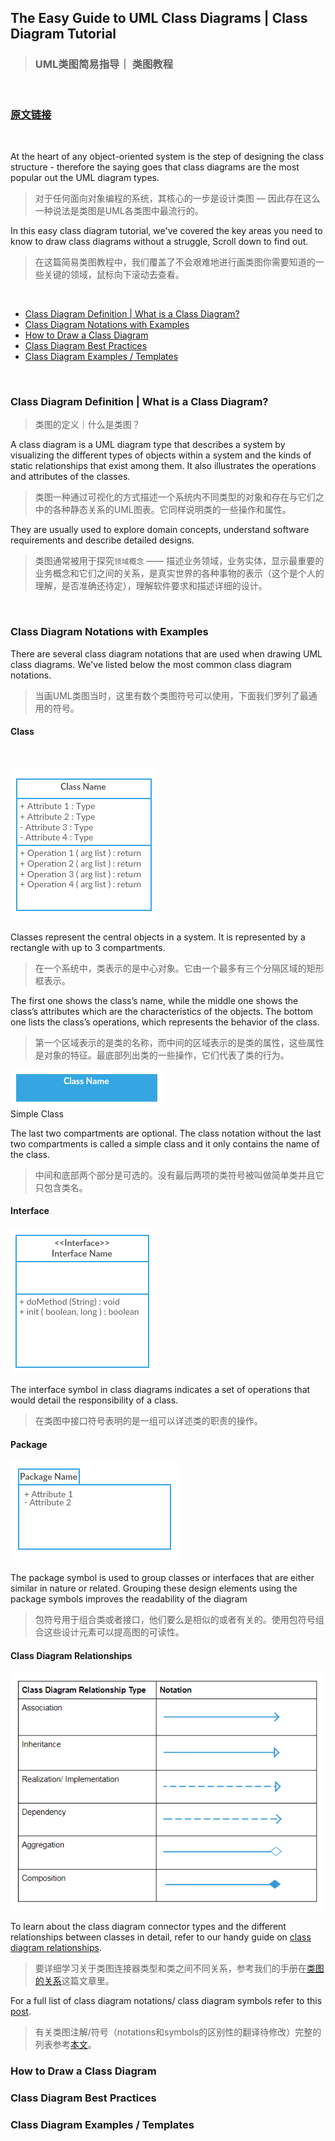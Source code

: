## The Easy Guide to UML Class Diagrams | Class Diagram Tutorial

> ### UML类图简易指导｜ 类图教程

<br/>

### [原文链接](https://creately.com/blog/diagrams/class-diagram-tutorial)
<br/>


At the heart of any object-oriented system is the step of designing the class structure - therefore the saying goes that class diagrams are the most popular out the UML diagram types.

> 对于任何面向对象编程的系统，其核心的一步是设计类图 — 因此存在这么一种说法是类图是UML各类图中最流行的。



In this easy class diagram tutorial, we've covered the key areas you need to know to draw class diagrams without a struggle, Scroll down to find out.

> 在这篇简易类图教程中，我们覆盖了不会艰难地进行画类图你需要知道的一些关键的领域，鼠标向下滚动去查看。

<br/>

  - [Class Diagram Definition | What is a Class Diagram?](#class-diagram-definition--what-is-a-class-diagram)
  - [Class Diagram Notations with Examples](#class-diagram-notations-with-examples)
  - [How to Draw a Class Diagram](#how-to-draw-a-class-diagram)
  - [Class Diagram Best Practices](#class-diagram-best-practices)
  - [Class Diagram Examples / Templates](#class-diagram-examples--templates)

<br/>

### Class Diagram Definition | What is a Class Diagram?
> 类图的定义｜什么是类图？

A class diagram is a UML diagram type that describes a system by visualizing the different types of objects within a system and the kinds of static relationships that exist among them. It also illustrates the operations and attributes of the classes.

> 类图一种通过可视化的方式描述一个系统内不同类型的对象和存在与它们之中的各种静态关系的UML图表。它同样说明类的一些操作和属性。

They are usually used to explore domain concepts, understand software requirements and describe detailed designs.

> 类图通常被用于探究`领域概念` —— 描述业务领域，业务实体，显示最重要的业务概念和它们之间的关系，是真实世界的各种事物的表示（这个是个人的理解，是否准确还待定），理解软件要求和描述详细的设计。

<br/>

### Class Diagram Notations with Examples

There are several class diagram notations that are used when drawing UML class diagrams. We've listed below the most common class diagram notations.

> 当画UML类图当时，这里有数个类图符号可以使用，下面我们罗列了最通用的符号。

#### Class
<br/>

![class notation](./assets/Class-Notation.png)

Classes represent the central objects in a system. It is represented by a rectangle with up to 3 compartments.
> 在一个系统中，类表示的是中心对象。它由一个最多有三个分隔区域的矩形框表示。

The first one shows the class’s name, while the middle one shows the class’s attributes which are the characteristics of the objects. The bottom one lists the class’s operations, which represents the behavior of the class.

> 第一个区域表示的是类的名称，而中间的区域表示的是类的属性，这些属性是对象的特征。最底部列出类的一些操作，它们代表了类的行为。

![simple class](./assets/Simple-Class.png)<br/>
Simple Class

The last two compartments are optional. The class notation without the last two compartments is called a simple class and it only contains the name of the class.

> 中间和底部两个部分是可选的。没有最后两项的类符号被叫做简单类并且它只包含类名。

#### Interface

![interface notation](./assets/Interface-notation.png)

The interface symbol in class diagrams indicates a set of operations that would detail the responsibility of a class.
> 在类图中接口符号表明的是一组可以详述类的职责的操作。

#### Package
![package](./assets/Package.png)

The package symbol is used to group classes or interfaces that are either similar in nature or related. Grouping these design elements using the package symbols improves the readability of the diagram
> 包符号用于组合类或者接口，他们要么是相似的或者有关的。使用包符号组合这些设计元素可以提高图的可读性。

#### Class Diagram Relationships

![class diagram relationships](./assets/Class-Diagram-Relationships.png)

To learn about the class diagram connector types and the different relationships between classes in detail, refer to our handy guide on [class diagram relationships](https://creately.com/blog/diagrams/class-diagram-relationships/).
> 要详细学习关于类图连接器类型和类之间不同关系，参考我们的手册在[类图的关系](https://creately.com/blog/diagrams/class-diagram-relationships/)这篇文章里。

For a full list of class diagram notations/ class diagram symbols refer to this [post](https://creately.com/blog/diagrams/class-diagram-relationships/).
> 有关类图注解/符号（notations和symbols的区别性的翻译待修改）完整的列表参考[本文](https://creately.com/blog/diagrams/class-diagram-relationships/)。

### How to Draw a Class Diagram

### Class Diagram Best Practices

### Class Diagram Examples / Templates







